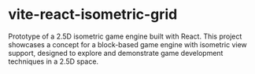 # vite-react-isometric-grid
Prototype of a 2.5D isometric game engine built with React. This project showcases a concept for a block-based game engine with isometric view support, designed to explore and demonstrate game development techniques in a 2.5D space.
